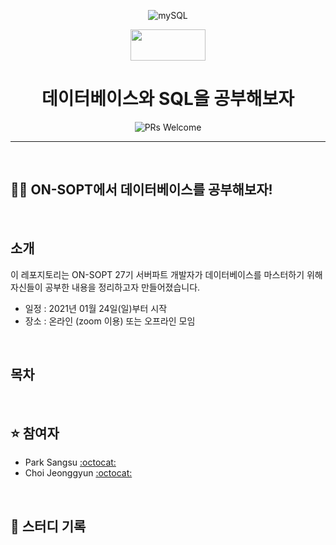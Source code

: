 <div align="center">

![mySQL](https://user-images.githubusercontent.com/59385491/105568819-b858f700-5d7f-11eb-9b85-8616ebe7facc.png)

<img height="50" width="120" src="https://user-images.githubusercontent.com/59385491/99065767-39ab4500-25eb-11eb-9490-9d2a4202dd96.png">
<p>

<p>

  # 데이터베이스와 SQL을 공부해보자  


</div>

<div align=center>

<img alt="PRs Welcome" src="https://img.shields.io/badge/PRs-welcome-brightgreen.svg?style=flat-square" />


</div>


---

<br>

## 👨‍💻 ON-SOPT에서 데이터베이스를 공부해보자!


<br>

## 소개

이 레포지토리는 ON-SOPT 27기 서버파트 개발자가 데이터베이스를 마스터하기 위해 자신들이 공부한 내용을 정리하고자 만들어졌습니다. 

-   일정 : 2021년 01월 24일(일)부터 시작
-   장소 : 온라인 (zoom 이용) 또는 오프라인 모임

<br>

## 목차

<!-- 1. **해시 테이블** -->



<br>

## ⭐️ 참여자

-   Park Sangsu [:octocat:](https://github.com/epitoneproject)
-   Choi Jeonggyun [:octocat:](https://github.com/wjdrbs96)


<br>

## 📘 스터디 기록

<!-- |           주차            |               Sangsu               |             Jeonggyun              | 
| :-----------------------: | :-------------------------------: | :-------------------------------: |
| 2021.01.21 (1주차 목요일) | [[자료구조] 해시테이블 with JavaScript]() | [:link:](./dh/week_1/Thursday.md) |  -->